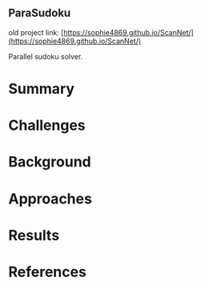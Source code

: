 ## ParaSudoku
old project link: [https://sophie4869.github.io/ScanNet/](https://sophie4869.github.io/ScanNet/)

Parallel sudoku solver.

# Summary

# Challenges

# Background

# Approaches

# Results

# References

